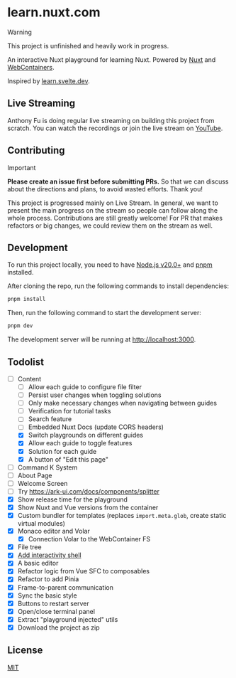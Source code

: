 # learn.nuxt.com

> [!WARNING]
> This project is unfinished and heavily work in progress.

An interactive Nuxt playground for learning Nuxt. Powered by [Nuxt](https://nuxt.com) and [WebContainers](https://webcontainers.io/).

Inspired by [learn.svelte.dev](https://learn.svelte.dev).

## Live Streaming

Anthony Fu is doing regular live streaming on building this project from scratch. You can watch the recordings or join the live stream on [YouTube](https://www.youtube.com/playlist?list=PL4ETc_mXFfxUGiY852jH3ctljnI2e9Rax).

## Contributing

> [!IMPORTANT]
>
> **Please create an issue first before submitting PRs.**
> So that we can discuss about the directions and plans, to avoid wasted efforts. Thank you!
>
> This project is progressed mainly on Live Stream. In general, we want to present the main progress on the stream so people can follow along the whole process. Contributions are still greatly welcome! For PR that makes refactors or big changes, we could review them on the stream as well.

## Development

To run this project locally, you need to have [Node.js v20.0+](https://nodejs.org/en/) and [pnpm](https://pnpm.io/) installed.

After cloning the repo, run the following commands to install dependencies:

```bash
pnpm install
```

Then, run the following command to start the development server:

```bash
pnpm dev
```

The development server will be running at [http://localhost:3000](http://localhost:3000).

## Todolist

- [ ] Content
  - [ ] Allow each guide to configure file filter
  - [ ] Persist user changes when toggling solutions
  - [ ] Only make necessary changes when navigating between guides
  - [ ] Verification for tutorial tasks
  - [ ] Search feature
  - [ ] Embedded Nuxt Docs (update CORS headers)
  - [x] Switch playgrounds on different guides
  - [x] Allow each guide to toggle features
  - [x] Solution for each guide
  - [x] A button of "Edit this page"
- [ ] Command K System
- [ ] About Page
- [ ] Welcome Screen
- [ ] Try https://ark-ui.com/docs/components/splitter
- [x] Show release time for the playground
- [x] Show Nuxt and Vue versions from the container
- [x] Custom bundler for templates (replaces `import.meta.glob`, create static virtual modules)
- [x] Monaco editor and Volar
  - [x] Connection Volar to the WebContainer FS
- [x] File tree
- [x] [Add interactivity shell](https://webcontainers.io/tutorial/7-add-interactivity)
- [x] A basic editor
- [x] Refactor logic from Vue SFC to composables
- [x] Refactor to add Pinia
- [x] Frame-to-parent communication
- [x] Sync the basic style
- [x] Buttons to restart server
- [x] Open/close terminal panel
- [x] Extract "playground injected" utils
- [x] Download the project as zip

## License

[MIT](./LICENSE)
